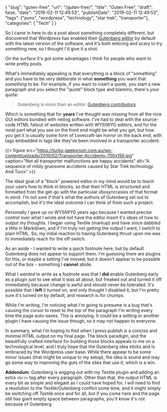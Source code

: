 {
    "slug": "guten-free",
    "url": "\/guten-free\/",
    "title": "Guten Free",
    "draft": false,
    "date": "2019-02-11 12:49:53",
    "publishDate": "2019-02-11 12:49:53",
    "tags": ["puns", "wordpress", "technology", "star trek", "transporter"],
    "categories": [
        "Tech"
    ]
}

So I came in here to do a post about something completely different, but discovered that Wordpress has enabled their [Gutenberg editor](https://wordpress.org/plugins/gutenberg/) by default with the latest version of the software, and it's both enticing and scary to try something new, so I thought I'd give it a shot.

On the surface it's got some advantages I think for people who want to write pretty posts.

What's immediately appealing is that everything is a block of "something" and you have to be very deliberate in what **something** you want that *something* to be. For example, if you want to insert a quote, you start a new paragraph and you select the "quote" block type and blammo, there's your quote:

> Gutenberg is more than an editor.
> [Gutenberg contributors](https://wordpress.org/plugins/gutenberg/)

Which is something that for **years** I've thought was missing from all the nice GUI editors bundled with netlog software. I've had to deal with the source-code HTML fallout of websites written with WYSIWYG editors, and for the most part what you see on the front end might be what you get, but how you get it is usually some form of Lovecraft-ian horror on the back end, with tags embedded in tags like they've been involved in a transporter accident.

{{< figure src="https://turbo.geekorium.com.au/wp-content/uploads/2019/02/Transporter-Accidents-700x156.jpg" caption="Not all transporter malfunctions are happy accidents" alt="A sequence of mildy gruesome accidents caused by Star Trek technology. And Tuvix" >}}

The ideal goal of a "block" powered editor in my mind would be to teach your users how to think in blocks, so that their HTML is structured and formatted from the get-go with the particular idiosyncrasies of that format in mind. I'm not sure if that's what the authors of Gutenberg set out to accomplish, but it's the ideal outcome I can think of from such a project.

Personally I gave up on WYSIWYG years ago because I wanted precise control over what I wrote and not have the editor insert it's ideas of how to output my thoughts. I began using Textile (markup) and have since dabbled a little in Markdown, and if I'm truly not getting the output I want, I switch to plain HTML. So, my initial reaction to having Gutenberg thrust upon me was to immediately reach for the off switch.

As an aside - I wanted to write a quick footnote here, but by default Gutenberg does not appear to support them. I'm guessing there are plugins for this, or maybe a setting I've missed, but it doesn't appear to be possible out of the box - something I **cannot** abide.

What I *wanted* to write as a footnote was that I **did** enable Gutenberg early as a plugin just to see what it was all about, but freaked out and turned it off immediately because change is awful and should never be tolerated. It's possible that I **left** it turned on, and only thought I disabled it, but I'm pretty sure it's turned on by default, and research is for chumps.

While I'm writing, I'm noticing what I'm going to presume is a bug that's causing the cursor to reset to the top of the paragraph I'm writing every time the page auto-saves. This is annoying. It could be a setting or another plugin I have causing the issue though, so it may not happen to everyone.

In summary, what I'm hoping to find when I press publish is a concise and minimal HTML output on my final page. The block paradigm, and the beautifully crafted interface for building those blocks appeals to me on a technological level, and I truly hope that the Gutenberg idea sticks and is embraced by the Wordpress user base. While there appear to be some minor issues (that might be unique to my setup), the idea is sound and may go some way to improving the guts of the sites that use it, which is a win.

**Addendum**: Gutenberg is wigging out with my Textile plugin and adding an extra `<br/>` tag after every paragraph. Other than that, the output HTML is every bit as simple and elegant as I could have hoped for. I will need to find a resolution to the Textile/Gutenberg conflict some time, and it might simply be switching off Textile once and for all, but if you come here and the page still has giant empty space between paragraphs, you'll know it's not because of Gutenberg.

